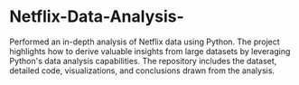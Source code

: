 # Netflix-Data-Analysis-
Performed an in-depth analysis of Netflix data using Python. The project highlights how to derive valuable insights from large datasets by leveraging Python's data analysis capabilities. The repository includes the dataset, detailed code, visualizations, and conclusions drawn from the analysis.

